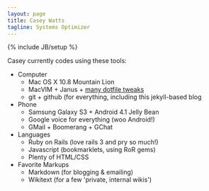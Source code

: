 ```yaml
---
layout: page
title: Casey Watts
tagline: Systems Optimizer
---
```

{% include JB/setup %}

Casey currently codes using these tools:

- Computer
  - Mac OS X 10.8 Mountain Lion
  - MacVIM + Janus + [many dotfile tweaks](https://github.com/caseywatts/dotfiles)
  - git + github (for everything, including this jekyll-based blog
- Phone
  - Samsung Galaxy S3 + Android 4.1 Jelly Bean
  - Google voice for everything (woo Android!)
  - GMail + Boomerang + GChat
- Languages
  - Ruby on Rails (love rails 3 and pry so much!)
  - Javascript (bookmarklets, using RoR gems)
  - Plenty of HTML/CSS
- Favorite Markups
  - Markdown (for blogging & emailing)
  - Wikitext (for a few 'private, internal wikis')

